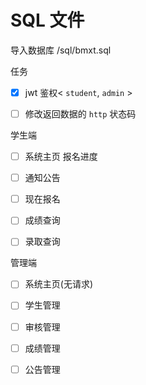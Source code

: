 # SQL 文件

导入数据库 /sql/bmxt.sql

任务

- [x] jwt 鉴权< `student`, `admin` >

- [ ] 修改返回数据的 `http` 状态码

学生端

- [ ] 系统主页 报名进度

- [ ] 通知公告

- [ ] 现在报名

- [ ] 成绩查询

- [ ] 录取查询

管理端

- [ ] 系统主页(无请求)

- [ ] 学生管理

- [ ] 审核管理

- [ ] 成绩管理

- [ ] 公告管理